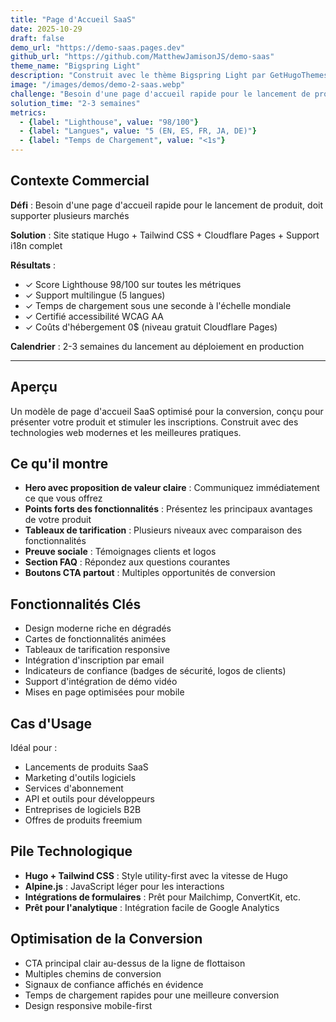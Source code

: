 ```yaml
---
title: "Page d'Accueil SaaS"
date: 2025-10-29
draft: false
demo_url: "https://demo-saas.pages.dev"
github_url: "https://github.com/MatthewJamisonJS/demo-saas"
theme_name: "Bigspring Light"
description: "Construit avec le thème Bigspring Light par GetHugoThemes. Page d'accueil SaaS moderne avec design épuré, tableaux de tarification et mise en page axée sur la conversion."
image: "/images/demos/demo-2-saas.webp"
challenge: "Besoin d'une page d'accueil rapide pour le lancement de produit, doit supporter plusieurs marchés"
solution_time: "2-3 semaines"
metrics:
  - {label: "Lighthouse", value: "98/100"}
  - {label: "Langues", value: "5 (EN, ES, FR, JA, DE)"}
  - {label: "Temps de Chargement", value: "<1s"}
---
```


## Contexte Commercial

**Défi** : Besoin d'une page d'accueil rapide pour le lancement de produit, doit supporter plusieurs marchés

**Solution** : Site statique Hugo + Tailwind CSS + Cloudflare Pages + Support i18n complet

**Résultats** :
- ✓ Score Lighthouse 98/100 sur toutes les métriques
- ✓ Support multilingue (5 langues)
- ✓ Temps de chargement sous une seconde à l'échelle mondiale
- ✓ Certifié accessibilité WCAG AA
- ✓ Coûts d'hébergement 0$ (niveau gratuit Cloudflare Pages)

**Calendrier** : 2-3 semaines du lancement au déploiement en production

---

## Aperçu

Un modèle de page d'accueil SaaS optimisé pour la conversion, conçu pour présenter votre produit et stimuler les inscriptions. Construit avec des technologies web modernes et les meilleures pratiques.

## Ce qu'il montre

- **Hero avec proposition de valeur claire** : Communiquez immédiatement ce que vous offrez
- **Points forts des fonctionnalités** : Présentez les principaux avantages de votre produit
- **Tableaux de tarification** : Plusieurs niveaux avec comparaison des fonctionnalités
- **Preuve sociale** : Témoignages clients et logos
- **Section FAQ** : Répondez aux questions courantes
- **Boutons CTA partout** : Multiples opportunités de conversion

## Fonctionnalités Clés

- Design moderne riche en dégradés
- Cartes de fonctionnalités animées
- Tableaux de tarification responsive
- Intégration d'inscription par email
- Indicateurs de confiance (badges de sécurité, logos de clients)
- Support d'intégration de démo vidéo
- Mises en page optimisées pour mobile

## Cas d'Usage

Idéal pour :
- Lancements de produits SaaS
- Marketing d'outils logiciels
- Services d'abonnement
- API et outils pour développeurs
- Entreprises de logiciels B2B
- Offres de produits freemium

## Pile Technologique

- **Hugo + Tailwind CSS** : Style utility-first avec la vitesse de Hugo
- **Alpine.js** : JavaScript léger pour les interactions
- **Intégrations de formulaires** : Prêt pour Mailchimp, ConvertKit, etc.
- **Prêt pour l'analytique** : Intégration facile de Google Analytics

## Optimisation de la Conversion

- CTA principal clair au-dessus de la ligne de flottaison
- Multiples chemins de conversion
- Signaux de confiance affichés en évidence
- Temps de chargement rapides pour une meilleure conversion
- Design responsive mobile-first
